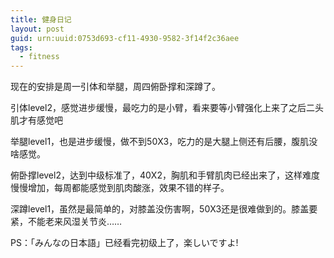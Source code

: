 ```yaml
---
title: 健身日记
layout: post
guid: urn:uuid:0753d693-cf11-4930-9582-3f14f2c36aee
tags: 
  - fitness
---
```


现在的安排是周一引体和举腿，周四俯卧撑和深蹲了。

引体level2，感觉进步缓慢，最吃力的是小臂，看来要等小臂强化上来了之后二头肌才有感觉吧

举腿level1，也是进步缓慢，做不到50X3，吃力的是大腿上侧还有后腰，腹肌没啥感觉。

俯卧撑level2，达到中级标准了，40X2，胸肌和手臂肌肉已经出来了，这样难度慢慢增加，每周都能感觉到肌肉酸涨，效果不错的样子。

深蹲level1，虽然是最简单的，对膝盖没伤害啊，50X3还是很难做到的。膝盖要紧，不能老来风湿关节炎……

PS：「みんなの日本語」已经看完初级上了，楽しいですよ!

